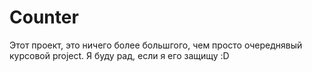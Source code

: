 # Counter
Этот проект, это ничего более большгого, чем просто очереднявый курсовой project. Я буду рад, если я его защищу :D
